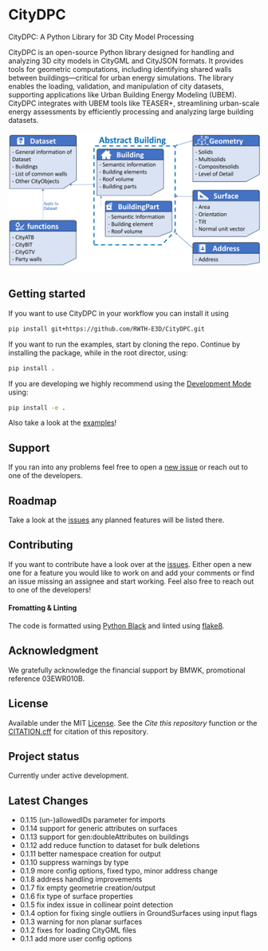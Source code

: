 # CityDPC

CityDPC: A Python Library for 3D City Model Processing

CityDPC is an open-source Python library designed for handling and analyzing 3D city models in CityGML and CityJSON formats. It provides tools for geometric computations, including identifying shared walls between buildings—critical for urban energy simulations. The library enables the loading, validation, and manipulation of city datasets, supporting applications like Urban Building Energy Modeling (UBEM). CityDPC integrates with UBEM tools like TEASER+, streamlining urban-scale energy assessments by efficiently processing and analyzing large building datasets.

![](img/structure.png)
## Getting started

If you want to use CityDPC in your workflow you can install it using
```bash
pip install git+https://github.com/RWTH-E3D/CityDPC.git
```

If you want to run the examples, start by cloning the repo.
Continue by installing the package, while in the root director, using:
```bash
pip install .
```
If you are developing we highly recommend using the [Development Mode](https://setuptools.pypa.io/en/latest/userguide/development_mode.html) using:
```bash
pip install -e .
```

Also take a look at the [examples](examples)!

## Support
If you ran into any problems feel free to open a [new issue](https://github.com/RWTH-E3D/CityDPC/issues/new/choose) or reach out to one of the developers.

## Roadmap
Take a look at the [issues](https://github.com/RWTH-E3D/CityDPC/issues) any planned features will be listed there.

## Contributing
If you want to contribute have a look over at the [issues](https://github.com/RWTH-E3D/CityDPC/issues). Either open a new one for a feature you would like to work on and add your comments or find an issue missing an assignee and start working. Feel also free to reach out to one of the developers!

#### Fromatting & Linting
The code is formatted using [Python Black](https://github.com/psf/black) and linted using [flake8](https://github.com/PyCQA/flake8).

## Acknowledgment
We gratefully acknowledge the financial support by BMWK, promotional reference 03EWR010B.


## License
Available under the MIT [License](License.md).
See the _Cite this repository_ function or the [CITATION.cff](CITATION.cff) for citation of this repository.

## Project status
Currently under active development.


## Latest Changes

- 0.1.15 (un-)allowedIDs parameter for imports
- 0.1.14 support for generic attributes on surfaces
- 0.1.13 support for gen:doubleAttributes on buildings
- 0.1.12 add reduce function to dataset for bulk deletions
- 0.1.11 better namespace creation for output
- 0.1.10 suppress warnings by type
- 0.1.9 more config options, fixed typo, minor address change
- 0.1.8 address handling improvements
- 0.1.7 fix empty geometrie creation/output
- 0.1.6 fix type of surface properties
- 0.1.5 fix index issue in collinear point detection
- 0.1.4 option for fixing single outliers in GroundSurfaces using input flags
- 0.1.3 warning for non planar surfaces
- 0.1.2 fixes for loading CityGML files
- 0.1.1 add more user config options
